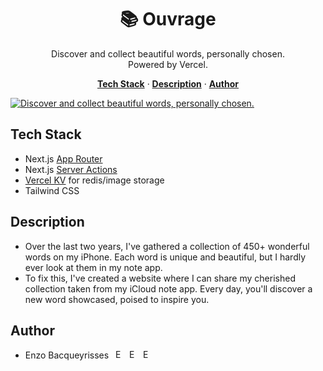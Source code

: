 <h1 align="center">📚 Ouvrage</h1>

<p align="center">
  Discover and collect beautiful words, personally chosen. 
  <br/>
  Powered by Vercel.
</p>

<p align="center">
  <a href="#tech-stack"><strong>Tech Stack</strong></a> ·
  <a href="#description"><strong>Description</strong></a> ·
  <a href="#author"><strong>Author</strong></a>
</p>

<a href="https://www.ouvrage.dev">
    <img alt="Discover and collect beautiful words, personally chosen." src="https://github.com/bacqueyrisses/ouvrage/assets/96829831/d8ba6149-c9b7-4c11-98bb-f9e102d03abd">
</a>

<br/>

## Tech Stack

- Next.js [App Router](https://nextjs.org/docs/app)
- Next.js [Server Actions](https://nextjs.org/docs/app/api-reference/functions/server-actions)
- [Vercel KV](https://vercel.com/storage/kv) for redis/image storage
- Tailwind CSS

## Description

- Over the last two years, I've gathered a collection of 450+ wonderful words on my iPhone. Each word is unique and beautiful, but I hardly ever look at them in my note app. 
- To fix this, I've created a website where I can share my cherished collection taken from my iCloud note app. Every day, you'll discover a new word showcased, poised to inspire you.

## Author

- Enzo Bacqueyrisses &ensp;<a href="https://twitter.com/bacqueyrisses"><img src="https://skillicons.dev/icons?i=twitter" style="width: 15px; height: auto;" alt="Enzo Bacqueyrisses Twitter Account" /></a>&ensp;<a href="https://www.linkedin.com/in/bacqueyrisses/"><img src="https://skillicons.dev/icons?i=linkedin" style="width: 15px; height: auto;" alt="Enzo Bacqueyrisses Linkedin Account" /></a>&ensp;<a href="https://www.enzo.codes"><img src="https://github.com/bacqueyrisses/photography/assets/96829831/e5f7eff7-690b-429d-aa2f-e3c66c53630e" style="width: 15px; height: auto;" alt="Enzo Bacqueyrisses Portfolio" /></a>
